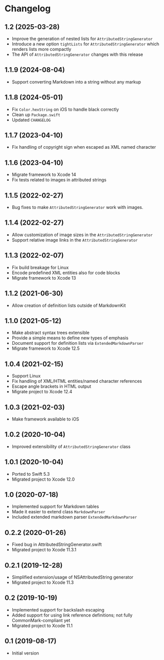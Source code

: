# Changelog

## 1.2 (2025-03-28)

- Improve the generation of nested lists for `AttributedStringGenerator`
- Introduce a new option `tightLists` for `AttributedStringGenerator` which renders lists more compactly
- The API of `AttributedStringGenerator` changes with this release

## 1.1.9 (2024-08-04)

- Support converting Markdown into a string without any markup

## 1.1.8 (2024-05-01)
- Fix `Color.hexString` on iOS to handle black correctly
- Clean up `Package.swift`
- Updated `CHANGELOG`

## 1.1.7 (2023-04-10)
- Fix handling of copyright sign when escaped as XML named character

## 1.1.6 (2023-04-10)
- Migrate framework to Xcode 14
- Fix tests related to images in attributed strings

## 1.1.5 (2022-02-27)
- Bug fixes to make `AttributedStringGenerator` work with images.

## 1.1.4 (2022-02-27)
- Allow customization of image sizes in the `AttributedStringGenerator`
- Support relative image links in the `AttributedStringGenerator`

## 1.1.3 (2022-02-07)
- Fix build breakage for Linux
- Encode predefined XML entities also for code blocks
- Migrate framework to Xcode 13

## 1.1.2 (2021-06-30)
- Allow creation of definition lists outside of MarkdownKit

## 1.1.0 (2021-05-12)
- Make abstract syntax trees extensible
- Provide a simple means to define new types of emphasis
- Document support for definition lists via `ExtendedMarkdownParser`
- Migrate framework to Xcode 12.5

## 1.0.4 (2021-02-15)
- Support Linux
- Fix handling of XML/HTML entities/named character references
- Escape angle brackets in HTML output
- Migrate project to Xcode 12.4

## 1.0.3 (2021-02-03)
- Make framework available to iOS

## 1.0.2 (2020-10-04)
- Improved extensibility of `AttributedStringGenerator` class

## 1.0.1 (2020-10-04)
- Ported to Swift 5.3
- Migrated project to Xcode 12.0

## 1.0 (2020-07-18)
- Implemented support for Markdown tables
- Made it easier to extend class `MarkdownParser`
- Included extended markdown parser `ExtendedMarkdownParser`

## 0.2.2 (2020-01-26)
- Fixed bug in AttributedStringGenerator.swift
- Migrated project to Xcode 11.3.1

## 0.2.1 (2019-12-28)
- Simplified extension/usage of NSAttributedString generator
- Migrated project to Xcode 11.3

## 0.2 (2019-10-19)
- Implemented support for backslash escaping
- Added support for using link reference definitions; not fully CommonMark-compliant yet
- Migrated project to Xcode 11.1

## 0.1 (2019-08-17)
- Initial version
